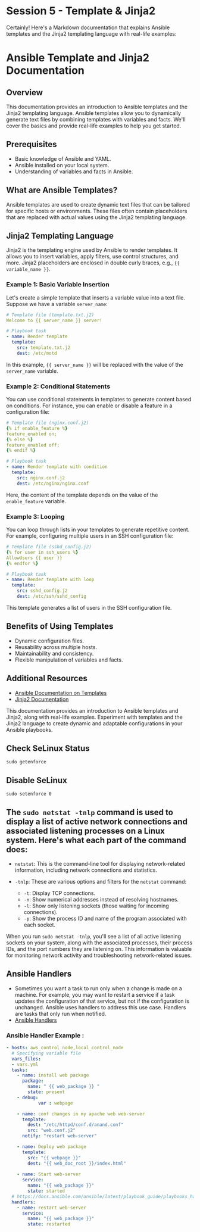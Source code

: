 # Session 5 - Template & Jinja2
Certainly! Here's a Markdown documentation that explains Ansible templates and the Jinja2 templating language with real-life examples:

# Ansible Template and Jinja2 Documentation

## Overview

This documentation provides an introduction to Ansible templates and the Jinja2 templating language. Ansible templates allow you to dynamically generate text files by combining templates with variables and facts. We'll cover the basics and provide real-life examples to help you get started.

## Prerequisites

- Basic knowledge of Ansible and YAML.
- Ansible installed on your local system.
- Understanding of variables and facts in Ansible.

## What are Ansible Templates?

Ansible templates are used to create dynamic text files that can be tailored for specific hosts or environments. These files often contain placeholders that are replaced with actual values using the Jinja2 templating language.

## Jinja2 Templating Language

Jinja2 is the templating engine used by Ansible to render templates. It allows you to insert variables, apply filters, use control structures, and more. Jinja2 placeholders are enclosed in double curly braces, e.g., `{{ variable_name }}`.

### Example 1: Basic Variable Insertion

Let's create a simple template that inserts a variable value into a text file. Suppose we have a variable `server_name`:

```yaml
# Template file (template.txt.j2)
Welcome to {{ server_name }} server!

# Playbook task
- name: Render template
  template:
    src: template.txt.j2
    dest: /etc/motd
```

In this example, `{{ server_name }}` will be replaced with the value of the `server_name` variable.

### Example 2: Conditional Statements

You can use conditional statements in templates to generate content based on conditions. For instance, you can enable or disable a feature in a configuration file:

```yaml
# Template file (nginx.conf.j2)
{% if enable_feature %}
feature_enabled on;
{% else %}
feature_enabled off;
{% endif %}

# Playbook task
- name: Render template with condition
  template:
    src: nginx.conf.j2
    dest: /etc/nginx/nginx.conf
```

Here, the content of the template depends on the value of the `enable_feature` variable.

### Example 3: Looping

You can loop through lists in your templates to generate repetitive content. For example, configuring multiple users in an SSH configuration file:

```yaml
# Template file (sshd_config.j2)
{% for user in ssh_users %}
AllowUsers {{ user }}
{% endfor %}

# Playbook task
- name: Render template with loop
  template:
    src: sshd_config.j2
    dest: /etc/ssh/sshd_config
```

This template generates a list of users in the SSH configuration file.

## Benefits of Using Templates

- Dynamic configuration files.
- Reusability across multiple hosts.
- Maintainability and consistency.
- Flexible manipulation of variables and facts.

## Additional Resources

- [Ansible Documentation on Templates](https://docs.ansible.com/ansible/latest/user_guide/templates.html)
- [Jinja2 Documentation](https://jinja.palletsprojects.com/en/3.0.x/templates/)

This documentation provides an introduction to Ansible templates and Jinja2, along with real-life examples. Experiment with templates and the Jinja2 language to create dynamic and adaptable configurations in your Ansible playbooks.

## Check SeLinux Status
```shell
sudo getenforce
```

## Disable SeLinux
```shell
sudo setenforce 0
```

## The `sudo netstat -tnlp` command is used to display a list of active network connections and associated listening processes on a Linux system. Here's what each part of the command does:

- `netstat`: This is the command-line tool for displaying network-related information, including network connections and statistics.

- `-tnlp`: These are various options and filters for the `netstat` command:
  - `-t`: Display TCP connections.
  - `-n`: Show numerical addresses instead of resolving hostnames.
  - `-l`: Show only listening sockets (those waiting for incoming connections).
  - `-p`: Show the process ID and name of the program associated with each socket.

When you run `sudo netstat -tnlp`, you'll see a list of all active listening sockets on your system, along with the associated processes, their process IDs, and the port numbers they are listening on. This information is valuable for monitoring network activity and troubleshooting network-related issues.

## Ansible Handlers
- Sometimes you want a task to run only when a change is made on a machine. For example, you may want to restart a service if a task updates the configuration of that service, but not if the configuration is unchanged. Ansible uses handlers to address this use case. Handlers are tasks that only run when notified.
- [Ansible Handlers](https://docs.ansible.com/ansible/latest/playbook_guide/playbooks_handlers.html)

### Ansible Handler Example :
```yml
- hosts: aws_control_node,local_control_node
  # Specifying variable file 
  vars_files:
  - vars.yml
  tasks:
    - name: install web package
      package:
        name: " {{ web_package }} " 
        state: present
    - debug:
            var : webpage

    - name: conf changes in my apache web web-server
      template:
        dest: "/etc/httpd/conf.d/anand.conf"
        src: "web.conf.j2"
      notify: "restart web-server"

    - name: Deploy web package
      template:
        src: "{{ webpage }}"
        dest: "{{ web_doc_root }}/index.html"
    
    - name: Start web-server
      service:
        name: "{{ web_package }}"
        state: started
  # https://docs.ansible.com/ansible/latest/playbook_guide/playbooks_handlers.html
  handlers:
    - name: restart web-server
      service:
        name: "{{ web_package }}"
        state: restarted
```
